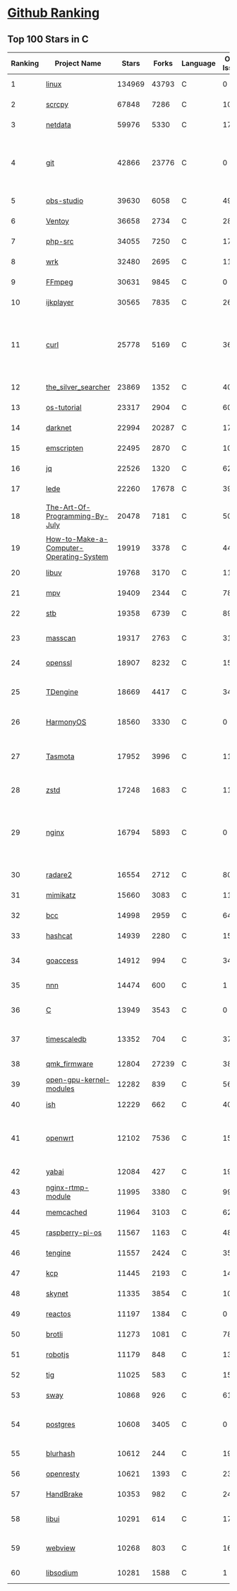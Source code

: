 [Github Ranking](../README.md)
==========

## Top 100 Stars in C

| Ranking | Project Name | Stars | Forks | Language | Open Issues | Description | Last Commit |
| ------- | ------------ | ----- | ----- | -------- | ----------- | ----------- | ----------- |
| 1 | [linux](https://github.com/torvalds/linux) | 134969 | 43793 | C | 0 | Linux kernel source tree | 2022-07-19T00:19:15Z |
| 2 | [scrcpy](https://github.com/Genymobile/scrcpy) | 67848 | 7286 | C | 1043 | Display and control your Android device | 2022-07-19T10:18:03Z |
| 3 | [netdata](https://github.com/netdata/netdata) | 59976 | 5330 | C | 172 | Real-time performance monitoring, done right! https://www.netdata.cloud | 2022-07-20T01:22:41Z |
| 4 | [git](https://github.com/git/git) | 42866 | 23776 | C | 0 | Git Source Code Mirror - This is a publish-only repository but pull requests can be turned into patches to the mailing list via GitGitGadget (https://gitgitgadget.github.io/). Please follow Documentation/SubmittingPatches procedure for any of your improvements. | 2022-07-20T00:43:05Z |
| 5 | [obs-studio](https://github.com/obsproject/obs-studio) | 39630 | 6058 | C | 496 | OBS Studio - Free and open source software for live streaming and screen recording | 2022-07-20T01:31:04Z |
| 6 | [Ventoy](https://github.com/ventoy/Ventoy) | 36658 | 2734 | C | 288 | A new bootable USB solution. | 2022-07-18T19:19:16Z |
| 7 | [php-src](https://github.com/php/php-src) | 34055 | 7250 | C | 172 | The PHP Interpreter | 2022-07-20T01:54:06Z |
| 8 | [wrk](https://github.com/wg/wrk) | 32480 | 2695 | C | 114 | Modern HTTP benchmarking tool | 2022-06-09T02:23:28Z |
| 9 | [FFmpeg](https://github.com/FFmpeg/FFmpeg) | 30631 | 9845 | C | 0 | Mirror of https://git.ffmpeg.org/ffmpeg.git | 2022-07-20T02:50:04Z |
| 10 | [ijkplayer](https://github.com/bilibili/ijkplayer) | 30565 | 7835 | C | 2699 | Android/iOS video player based on FFmpeg n3.4, with MediaCodec, VideoToolbox support. | 2022-01-22T10:06:28Z |
| 11 | [curl](https://github.com/curl/curl) | 25778 | 5169 | C | 36 | A command line tool and library for transferring data with URL syntax, supporting DICT, FILE, FTP, FTPS, GOPHER, GOPHERS, HTTP, HTTPS, IMAP, IMAPS, LDAP, LDAPS, MQTT, POP3, POP3S, RTMP, RTMPS, RTSP, SCP, SFTP, SMB, SMBS, SMTP, SMTPS, TELNET and TFTP. libcurl offers a myriad of powerful features | 2022-07-20T02:22:28Z |
| 12 | [the_silver_searcher](https://github.com/ggreer/the_silver_searcher) | 23869 | 1352 | C | 405 | A code-searching tool similar to ack, but faster. | 2022-07-19T21:53:18Z |
| 13 | [os-tutorial](https://github.com/cfenollosa/os-tutorial) | 23317 | 2904 | C | 60 | How to create an OS from scratch | 2022-07-12T04:27:22Z |
| 14 | [darknet](https://github.com/pjreddie/darknet) | 22994 | 20287 | C | 1764 | Convolutional Neural Networks | 2022-07-17T21:26:43Z |
| 15 | [emscripten](https://github.com/emscripten-core/emscripten) | 22495 | 2870 | C | 1046 | Emscripten: An LLVM-to-WebAssembly Compiler | 2022-07-20T02:33:30Z |
| 16 | [jq](https://github.com/stedolan/jq) | 22526 | 1320 | C | 627 | Command-line JSON processor | 2022-07-06T20:01:36Z |
| 17 | [lede](https://github.com/coolsnowwolf/lede) | 22260 | 17678 | C | 397 | Lean's OpenWrt source | 2022-07-19T06:51:19Z |
| 18 | [The-Art-Of-Programming-By-July](https://github.com/julycoding/The-Art-Of-Programming-By-July) | 20478 | 7181 | C | 50 | 本项目曾冲到全球第一，干货集锦见本页面最底部，另完整精致的纸质版《编程之法：面试和算法心得》已在京东/当当上销售 | 2021-07-03T07:47:32Z |
| 19 | [How-to-Make-a-Computer-Operating-System](https://github.com/SamyPesse/How-to-Make-a-Computer-Operating-System) | 19919 | 3378 | C | 44 | How to Make a Computer Operating System in C++ | 2021-12-16T09:10:55Z |
| 20 | [libuv](https://github.com/libuv/libuv) | 19768 | 3170 | C | 116 | Cross-platform asynchronous I/O | 2022-07-19T18:30:03Z |
| 21 | [mpv](https://github.com/mpv-player/mpv) | 19409 | 2344 | C | 781 | 🎥 Command line video player | 2022-07-19T20:19:45Z |
| 22 | [stb](https://github.com/nothings/stb) | 19358 | 6739 | C | 89 | stb single-file public domain libraries for C/C++ | 2022-07-12T12:47:18Z |
| 23 | [masscan](https://github.com/robertdavidgraham/masscan) | 19317 | 2763 | C | 318 | TCP port scanner, spews SYN packets asynchronously, scanning entire Internet in under 5 minutes. | 2022-07-19T12:37:21Z |
| 24 | [openssl](https://github.com/openssl/openssl) | 18907 | 8232 | C | 1570 | TLS/SSL and crypto library | 2022-07-20T00:11:16Z |
| 25 | [TDengine](https://github.com/taosdata/TDengine) | 18669 | 4417 | C | 347 | An open-source time-series database with high-performance, scalability and SQL support. It can be widely used in IoT, Connected Vehicles, DevOps, Energy, Finance and other fields. | 2022-07-20T02:56:59Z |
| 26 | [HarmonyOS](https://github.com/Awesome-HarmonyOS/HarmonyOS) | 18560 | 3330 | C | 0 | A curated list of awesome things related to HarmonyOS. 华为鸿蒙操作系统。 | 2022-07-07T01:24:35Z |
| 27 | [Tasmota](https://github.com/arendst/Tasmota) | 17952 | 3996 | C | 11 | Alternative firmware for ESP8266 with easy configuration using webUI, OTA updates, automation using timers or rules, expandability and entirely local control over MQTT, HTTP, Serial or KNX. Full documentation at | 2022-07-19T19:36:49Z |
| 28 | [zstd](https://github.com/facebook/zstd) | 17248 | 1683 | C | 119 | Zstandard - Fast real-time compression algorithm | 2022-07-19T23:53:36Z |
| 29 | [nginx](https://github.com/nginx/nginx) | 16794 | 5893 | C | 0 | An official read-only mirror of http://hg.nginx.org/nginx/ which is updated hourly. Pull requests on GitHub cannot be accepted and will be automatically closed. The proper way to submit changes to nginx is via the nginx development mailing list, see http://nginx.org/en/docs/contributing_changes.html | 2022-07-19T14:26:31Z |
| 30 | [radare2](https://github.com/radareorg/radare2) | 16554 | 2712 | C | 808 | UNIX-like reverse engineering framework and command-line toolset | 2022-07-19T23:13:25Z |
| 31 | [mimikatz](https://github.com/gentilkiwi/mimikatz) | 15660 | 3083 | C | 118 | A little tool to play with Windows security | 2022-07-08T12:59:58Z |
| 32 | [bcc](https://github.com/iovisor/bcc) | 14998 | 2959 | C | 647 | BCC - Tools for BPF-based Linux IO analysis, networking, monitoring, and more | 2022-07-20T02:07:32Z |
| 33 | [hashcat](https://github.com/hashcat/hashcat) | 14939 | 2280 | C | 153 | World's fastest and most advanced password recovery utility | 2022-07-19T14:52:20Z |
| 34 | [goaccess](https://github.com/allinurl/goaccess) | 14912 | 994 | C | 341 | GoAccess is a real-time web log analyzer and interactive viewer that runs in a terminal in *nix systems or through your browser. | 2022-07-15T02:16:32Z |
| 35 | [nnn](https://github.com/jarun/nnn) | 14474 | 600 | C | 1 | n³ The unorthodox terminal file manager | 2022-07-18T12:58:54Z |
| 36 | [C](https://github.com/TheAlgorithms/C) | 13949 | 3543 | C | 0 | Collection of various algorithms in mathematics, machine learning, computer science, physics, etc implemented in C for educational purposes. | 2022-07-07T03:54:02Z |
| 37 | [timescaledb](https://github.com/timescale/timescaledb) | 13352 | 704 | C | 371 | An open-source time-series SQL database optimized for fast ingest and complex queries.  Packaged as a PostgreSQL extension. | 2022-07-19T17:37:23Z |
| 38 | [qmk_firmware](https://github.com/qmk/qmk_firmware) | 12804 | 27239 | C | 389 | Open-source keyboard firmware for Atmel AVR and Arm USB families | 2022-07-20T02:35:08Z |
| 39 | [open-gpu-kernel-modules](https://github.com/NVIDIA/open-gpu-kernel-modules) | 12282 | 839 | C | 56 | NVIDIA Linux open GPU kernel module source | 2022-07-14T06:34:41Z |
| 40 | [ish](https://github.com/ish-app/ish) | 12229 | 662 | C | 403 | Linux shell for iOS | 2022-07-20T00:29:21Z |
| 41 | [openwrt](https://github.com/openwrt/openwrt) | 12102 | 7536 | C | 1526 | This repository is a mirror of https://git.openwrt.org/openwrt/openwrt.git It is for reference only and is not active for check-ins.  We will continue to accept Pull Requests here. They will be merged via staging trees then into openwrt.git. | 2022-07-20T01:50:37Z |
| 42 | [yabai](https://github.com/koekeishiya/yabai) | 12084 | 427 | C | 195 | A tiling window manager for macOS based on binary space partitioning | 2022-06-03T15:59:25Z |
| 43 | [nginx-rtmp-module](https://github.com/arut/nginx-rtmp-module) | 11995 | 3380 | C | 998 | NGINX-based Media Streaming Server | 2022-06-21T08:56:37Z |
| 44 | [memcached](https://github.com/memcached/memcached) | 11964 | 3103 | C | 62 | memcached development tree | 2022-07-19T06:01:23Z |
| 45 | [raspberry-pi-os](https://github.com/s-matyukevich/raspberry-pi-os) | 11567 | 1163 | C | 48 | Learning operating system development using Linux kernel and Raspberry Pi | 2022-02-16T17:29:18Z |
| 46 | [tengine](https://github.com/alibaba/tengine) | 11557 | 2424 | C | 359 | A distribution of Nginx with some advanced features | 2022-05-12T09:57:41Z |
| 47 | [kcp](https://github.com/skywind3000/kcp) | 11445 | 2193 | C | 142 | :zap: KCP - A Fast and Reliable ARQ Protocol | 2022-07-02T14:25:59Z |
| 48 | [skynet](https://github.com/cloudwu/skynet) | 11335 | 3854 | C | 10 | A lightweight online game framework | 2022-06-21T09:11:28Z |
| 49 | [reactos](https://github.com/reactos/reactos) | 11197 | 1384 | C | 0 | A free Windows-compatible Operating System | 2022-07-19T19:30:37Z |
| 50 | [brotli](https://github.com/google/brotli) | 11273 | 1081 | C | 78 | Brotli compression format | 2022-05-24T13:03:52Z |
| 51 | [robotjs](https://github.com/octalmage/robotjs) | 11179 | 848 | C | 133 | Node.js Desktop Automation.  | 2022-06-08T15:28:36Z |
| 52 | [tig](https://github.com/jonas/tig) | 11025 | 583 | C | 158 | Text-mode interface for git | 2022-07-16T03:15:19Z |
| 53 | [sway](https://github.com/swaywm/sway) | 10868 | 926 | C | 610 | i3-compatible Wayland compositor | 2022-07-17T01:20:12Z |
| 54 | [postgres](https://github.com/postgres/postgres) | 10608 | 3405 | C | 0 | Mirror of the official PostgreSQL GIT repository. Note that this is just a *mirror* - we don't work with pull requests on github. To contribute, please see https://wiki.postgresql.org/wiki/Submitting_a_Patch | 2022-07-20T01:58:39Z |
| 55 | [blurhash](https://github.com/woltapp/blurhash) | 10612 | 244 | C | 19 | A very compact representation of a placeholder for an image. | 2022-07-15T13:07:23Z |
| 56 | [openresty](https://github.com/openresty/openresty) | 10621 | 1393 | C | 237 | High Performance Web Platform Based on Nginx and LuaJIT | 2022-07-16T09:03:33Z |
| 57 | [HandBrake](https://github.com/HandBrake/HandBrake) | 10353 | 982 | C | 245 | HandBrake's main development repository  | 2022-07-19T16:31:10Z |
| 58 | [libui](https://github.com/andlabs/libui) | 10291 | 614 | C | 174 | Simple and portable (but not inflexible) GUI library in C that uses the native GUI technologies of each platform it supports. | 2021-12-20T07:21:10Z |
| 59 | [webview](https://github.com/webview/webview) | 10268 | 803 | C | 163 | Tiny cross-platform webview library for C/C++/Golang. Uses WebKit (Gtk/Cocoa) and Edge (Windows) | 2022-07-19T09:33:41Z |
| 60 | [libsodium](https://github.com/jedisct1/libsodium) | 10281 | 1588 | C | 1 | A modern, portable, easy to use crypto library. | 2022-06-18T18:33:03Z |

